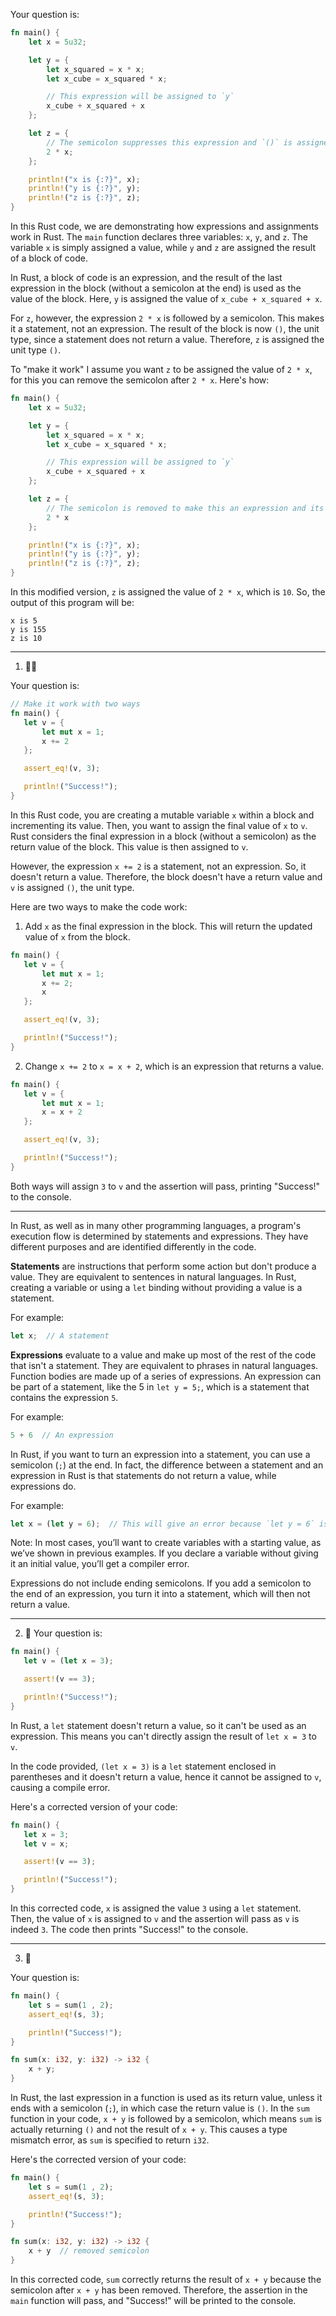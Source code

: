 Your question is:

```rust
fn main() {
    let x = 5u32;

    let y = {
        let x_squared = x * x;
        let x_cube = x_squared * x;

        // This expression will be assigned to `y`
        x_cube + x_squared + x
    };

    let z = {
        // The semicolon suppresses this expression and `()` is assigned to `z`
        2 * x;
    };

    println!("x is {:?}", x);
    println!("y is {:?}", y);
    println!("z is {:?}", z);
}
```

In this Rust code, we are demonstrating how expressions and assignments work in Rust. The `main` function declares three variables: `x`, `y`, and `z`. The variable `x` is simply assigned a value, while `y` and `z` are assigned the result of a block of code.

In Rust, a block of code is an expression, and the result of the last expression in the block (without a semicolon at the end) is used as the value of the block. Here, `y` is assigned the value of `x_cube + x_squared + x`.

For `z`, however, the expression `2 * x` is followed by a semicolon. This makes it a statement, not an expression. The result of the block is now `()`, the unit type, since a statement does not return a value. Therefore, `z` is assigned the unit type `()`.

To "make it work" I assume you want `z` to be assigned the value of `2 * x`, for this you can remove the semicolon after `2 * x`. Here's how:

```rust
fn main() {
    let x = 5u32;

    let y = {
        let x_squared = x * x;
        let x_cube = x_squared * x;

        // This expression will be assigned to `y`
        x_cube + x_squared + x
    };

    let z = {
        // The semicolon is removed to make this an expression and its value is assigned to `z`
        2 * x
    };

    println!("x is {:?}", x);
    println!("y is {:?}", y);
    println!("z is {:?}", z);
}
```

In this modified version, `z` is assigned the value of `2 * x`, which is `10`. So, the output of this program will be:

```
x is 5
y is 155
z is 10
```


---
1. 🌟🌟

Your question is:

```rust
// Make it work with two ways
fn main() {
   let v = {
       let mut x = 1;
       x += 2
   };

   assert_eq!(v, 3);

   println!("Success!");
}
```

In this Rust code, you are creating a mutable variable `x` within a block and incrementing its value. Then, you want to assign the final value of `x` to `v`. Rust considers the final expression in a block (without a semicolon) as the return value of the block. This value is then assigned to `v`.

However, the expression `x += 2` is a statement, not an expression. So, it doesn't return a value. Therefore, the block doesn't have a return value and `v` is assigned `()`, the unit type.

Here are two ways to make the code work:

1. Add `x` as the final expression in the block. This will return the updated value of `x` from the block.

```rust
fn main() {
   let v = {
       let mut x = 1;
       x += 2;
       x
   };

   assert_eq!(v, 3);

   println!("Success!");
}
```

2. Change `x += 2` to `x = x + 2`, which is an expression that returns a value.

```rust
fn main() {
   let v = {
       let mut x = 1;
       x = x + 2
   };

   assert_eq!(v, 3);

   println!("Success!");
}
```

Both ways will assign `3` to `v` and the assertion will pass, printing "Success!" to the console.

---
In Rust, as well as in many other programming languages, a program's execution flow is determined by statements and expressions. They have different purposes and are identified differently in the code.

**Statements** are instructions that perform some action but don't produce a value. They are equivalent to sentences in natural languages. In Rust, creating a variable or using a `let` binding without providing a value is a statement.

For example:
```rust
let x;  // A statement
```

**Expressions** evaluate to a value and make up most of the rest of the code that isn't a statement. They are equivalent to phrases in natural languages. Function bodies are made up of a series of expressions. An expression can be part of a statement, like the 5 in `let y = 5;`, which is a statement that contains the expression `5`.

For example:
```rust
5 + 6  // An expression
```

In Rust, if you want to turn an expression into a statement, you can use a semicolon (`;`) at the end. In fact, the difference between a statement and an expression in Rust is that statements do not return a value, while expressions do.

For example:
```rust
let x = (let y = 6);  // This will give an error because `let y = 6` is a statement and does not return a value.
```

Note: In most cases, you’ll want to create variables with a starting value, as we’ve shown in previous examples. If you declare a variable without giving it an initial value, you’ll get a compiler error.

Expressions do not include ending semicolons. If you add a semicolon to the end of an expression, you turn it into a statement, which will then not return a value.

---
2. 🌟
Your question is:

```rust
fn main() {
   let v = (let x = 3);

   assert!(v == 3);

   println!("Success!");
}
```

In Rust, a `let` statement doesn't return a value, so it can't be used as an expression. This means you can't directly assign the result of `let x = 3` to `v`. 

In the code provided, `(let x = 3)` is a `let` statement enclosed in parentheses and it doesn't return a value, hence it cannot be assigned to `v`, causing a compile error.

Here's a corrected version of your code:

```rust
fn main() {
   let x = 3;
   let v = x;

   assert!(v == 3);

   println!("Success!");
}
```

In this corrected code, `x` is assigned the value `3` using a `let` statement. Then, the value of `x` is assigned to `v` and the assertion will pass as `v` is indeed `3`. The code then prints "Success!" to the console.

---
3. 🌟

Your question is:

```rust
fn main() {
    let s = sum(1 , 2);
    assert_eq!(s, 3);

    println!("Success!");
}

fn sum(x: i32, y: i32) -> i32 {
    x + y;
}
```

In Rust, the last expression in a function is used as its return value, unless it ends with a semicolon (`;`), in which case the return value is `()`. In the `sum` function in your code, `x + y` is followed by a semicolon, which means `sum` is actually returning `()` and not the result of `x + y`. This causes a type mismatch error, as `sum` is specified to return `i32`.

Here's the corrected version of your code:

```rust
fn main() {
    let s = sum(1 , 2);
    assert_eq!(s, 3);

    println!("Success!");
}

fn sum(x: i32, y: i32) -> i32 {
    x + y  // removed semicolon
}
```

In this corrected code, `sum` correctly returns the result of `x + y` because the semicolon after `x + y` has been removed. Therefore, the assertion in the `main` function will pass, and "Success!" will be printed to the console.